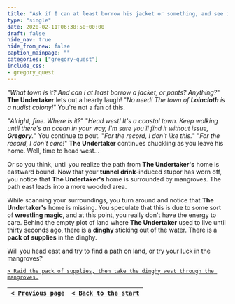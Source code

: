 ```yaml
---
title: "Ask if I can at least borrow his jacket or something, and see if he has any info on the town before I go."
type: "single"
date: 2020-02-11T06:38:50+00:00
draft: false
hide_nav: true
hide_from_new: false
caption_mainpage: ""
categories: ["gregory-quest"]
include_css:
- gregory_quest
---
```


"*What town is it? And can I at least borrow a jacket, or pants? Anything?*" **The Undertaker** lets out a hearty laugh! "*No need! The town of **Loincloth** is a nudist colony!*" You're not a fan of this.

"*Alright, fine. Where is it?*" "*Head west! It's a coastal town. Keep walking until there's an ocean in your way, I'm sure you'll find it without issue, **Gregory**.*" You continue to pout. "*For the record, I don't like this.*" "*For the record, I don't care!*" **The Undertaker** continues chuckling as you leave his home. Well, time to head west…

Or so you think, until you realize the path from **The Undertaker's** home is eastward bound. Now that your **tunnel drink**-induced stupor has worn off, you notice that **The Undertaker's** home is surrounded by mangroves. The path east leads into a more wooded area. 

While scanning your surroundings, you turn around and notice that **The Undertaker's** home is missing. You speculate that this is due to some sort of **wrestling magic**, and at this point, you really don't have the energy to care. Behind the empty plot of land where **The Undertaker** used to live until thirty seconds ago, there is a **dinghy** sticking out of the water. There is a **pack of supplies** in the dinghy.

Will you head east and try to find a path on land, or try your luck in the mangroves?

[``> Raid the pack of supplies, then take the dinghy west through the mangroves.``](../52)

|[``< Previous page``](../50)|[``< Back to the start``](../)|
|---|---|